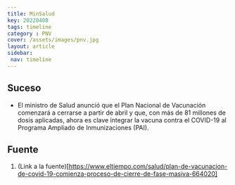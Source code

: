 ```yaml
---
title: MinSalud
key: 20220408
tags: timeline
category : PNV
cover: /assets/images/pnv.jpg
layout: article
sidebar:
 nav: timeline
---
```


## Suceso
- El ministro de Salud anunció que el Plan Nacional de Vacunación comenzará a cerrarse a partir de abril y que, con más de 81 millones de dosis aplicadas, ahora es clave integrar la vacuna contra el COVID-19 al Programa Ampliado de Inmunizaciones (PAI).
## Fuente
1. (Link a la fuente)[https://www.eltiempo.com/salud/plan-de-vacunacion-de-covid-19-comienza-proceso-de-cierre-de-fase-masiva-664020]